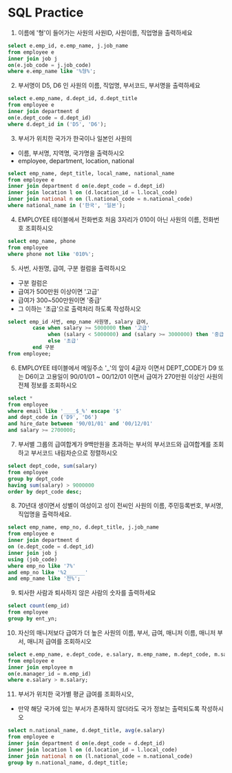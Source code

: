 # SQL Practice

1. 이름에 '형'이 들어가는 사원의 사원ID, 사원이름, 직업명을 출력하세요 

```SQL
select e.emp_id, e.emp_name, j.job_name 
from employee e 
inner join job j
on(e.job_code = j.job_code)
where e.emp_name like '%형%';
```

2. 부서명이 D5, D6 인 사원의 이름, 직업명, 부서코드, 부서명을 출력하세요

```SQL
select e.emp_name, d.dept_id, d.dept_title 
from employee e 
inner join department d
on(e.dept_code = d.dept_id)
where d.dept_id in ('D5', 'D6');
```

3. 부서가 위치한 국가가 한국이나 일본인 사원의
- 이름, 부서명, 지역명, 국가명을 출력하시오
- employee, department, location, national 

```SQL
select emp_name, dept_title, local_name, national_name
from employee e
inner join department d on(e.dept_code = d.dept_id)
inner join location l on (d.location_id = l.local_code)
inner join national n on (l.national_code = n.national_code)
where national_name in ('한국', '일본');
```

4. EMPLOYEE 테이블에서 전화번호 처음 3자리가 010이 아닌 사원의 이름, 전화번호 조회하시오

```SQL
select emp_name, phone 
from employee
where phone not like '010%';
```

5. 사번, 사원명, 급여, 구분 컬럼을 출력하시오
- 구분 컬럼은
- 급여가 500만원 이상이면 '고급'
- 급여가 300~500만원이면 '중급'
- 그 이하는 '초급'으로 출력처리 하도록 작성하시오

```SQL
select emp_id 사번, emp_name 사원명, salary 급여,
        case when salary >= 5000000 then '고급'
             when (salary < 5000000) and (salary >= 3000000) then '중급'
             else '초급'
        end 구분
from employee;
```

6. EMPLOYEE 테이블에서 메일주소 '_'의 앞이 4글자 이면서 DEPT_CODE가 D9 또는 D6이고 고용일이 90/01/01 ~ 00/12/01 이면서 급여가 270만원 이상인 사원의 전체 정보를 조회하시오

```SQL
select * 
from employee
where email like '____$_%' escape '$' 
and dept_code in ('D9', 'D6') 
and hire_date between '90/01/01' and '00/12/01' 
and salary >= 2700000;
```

7. 부서별 그룹의 급여합계가 9백만원을 초과하는 부서의 부서코드와 급여합계를 조회하고 부서코드 내림차순으로 정렬하시오

```SQL
select dept_code, sum(salary)
from employee
group by dept_code
having sum(salary) > 9000000
order by dept_code desc;
```

8. 70년대 생이면서 성별이 여성이고 성이 전씨인 사원의 이름, 주민등록번호, 부서명, 직업명을 출력하세요.

```SQL
select emp_name, emp_no, d.dept_title, j.job_name
from employee e
inner join department d
on (e.dept_code = d.dept_id)
inner join job j
using (job_code)
where emp_no like '7%'
and emp_no like '%2______'
and emp_name like '전%';
```

9. 퇴사한 사람과 퇴사하지 않은 사람의 숫자를 출력하세요

```SQL
select count(emp_id)
from employee
group by ent_yn;
```

10. 자신의 매니저보다 급여가 더 높은 사원의 이름, 부서, 급여, 매니저 이름, 매니저 부서, 매니저 급여를 조회하시오

```SQL
select e.emp_name, e.dept_code, e.salary, m.emp_name, m.dept_code, m.salary
from employee e
inner join employee m
on(e.manager_id = m.emp_id)
where e.salary > m.salary;
```

11. 부서가 위치한 국가별 평균 급여를 조회하시오, 
- 만약 해당 국가에 있는 부서가 존재하지 않더라도 국가 정보는 출력되도록 작성하시오

```SQL
select n.national_name, d.dept_title, avg(e.salary)
from employee e
inner join department d on(e.dept_code = d.dept_id)
inner join location l on (d.location_id = l.local_code)
inner join national n on (l.national_code = n.national_code)
group by n.national_name, d.dept_title;
```